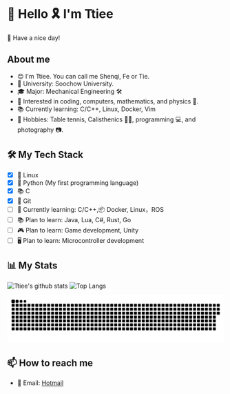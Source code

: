 # 👋 Hello 🎗️ I'm Ttiee

🎇 Have a nice day! 

## About me

- 😊 I'm Ttiee. You can call me Shenqi, Fe or Tie.
- 🏫 University: Soochow University.
- 🎓 Major: Mechanical Engineering 🛠️
- 🧠 Interested in coding, computers, mathematics, and physics 🧪.
- 📚 Currently learning: C/C++, Linux, Docker, Vim
- 🏓 Hobbies: Table tennis, Calisthenics 🤸‍♀️, programming 💻, and photography 📷.

## 🛠️ My Tech Stack

- [x] 🐧 Linux
- [x] 🐍 Python (My first programming language)
- [x] 📚 C
- [x] 🌳 Git
- [ ] 🐧 Currently learning: C/C++,📦 Docker, Linux，ROS
- [ ] 📚 Plan to learn: Java, Lua, C#, Rust, Go
- [ ] 🎮 Plan to learn: Game development, Unity
- [ ] 🖥️ Plan to learn: Microcontroller development

## 📊 My Stats

<!-- ![Ttiee's GitHub stats](https://github-readme-stats.vercel.app/api?username=Ttiee&show_icons=true&theme=radical)
![Top Langs](https://github-readme-stats.vercel.app/api/top-langs/?username=Ttiee&layout=compact&theme=radical) -->
![Ttiee's github stats](https://github-readme-stats.vercel.app/api?username=ttiee&show_icons=true&theme=transparent&include_all_commits=true&count_private=true&line_height=20) ![Top Langs](https://github-readme-stats.vercel.app/api/top-langs/?username=ttiee&theme=transparent&layout=compact&hide=html,css,javascript)

<a href="https://github.com/ttiee"><img src="contributions.svg"></a>

## 📫 How to reach me

- 📧 Email: [Hotmail](mailto:shrenqi@hotmail.com)